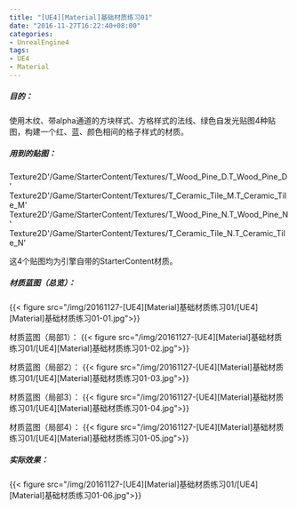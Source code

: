 ```yaml
---
title: "[UE4][Material]基础材质练习01"
date: "2016-11-27T16:22:40+08:00"
categories:
- UnrealEngine4
tags:
- UE4
- Material
---
```


##### 目的：
使用木纹、带alpha通道的方块样式、方格样式的法线、绿色自发光贴图4种贴图，构建一个红、蓝、颜色相间的格子样式的材质。

##### 用到的贴图：
Texture2D'/Game/StarterContent/Textures/T_Wood_Pine_D.T_Wood_Pine_D'
Texture2D'/Game/StarterContent/Textures/T_Ceramic_Tile_M.T_Ceramic_Tile_M'
Texture2D'/Game/StarterContent/Textures/T_Wood_Pine_N.T_Wood_Pine_N'
Texture2D'/Game/StarterContent/Textures/T_Ceramic_Tile_N.T_Ceramic_Tile_N'

这4个贴图均为引擎自带的StarterContent材质。

##### 材质蓝图（总览）：
{{< figure src="/img/20161127-[UE4][Material]基础材质练习01/[UE4][Material]基础材质练习01-01.jpg">}} 
 
材质蓝图（局部1）：
{{< figure src="/img/20161127-[UE4][Material]基础材质练习01/[UE4][Material]基础材质练习01-02.jpg">}} 
 
材质蓝图（局部2）：
{{< figure src="/img/20161127-[UE4][Material]基础材质练习01/[UE4][Material]基础材质练习01-03.jpg">}}  
 
材质蓝图（局部3）：
{{< figure src="/img/20161127-[UE4][Material]基础材质练习01/[UE4][Material]基础材质练习01-04.jpg">}}  

材质蓝图（局部4）：
{{< figure src="/img/20161127-[UE4][Material]基础材质练习01/[UE4][Material]基础材质练习01-05.jpg">}}  

##### 实际效果：
{{< figure src="/img/20161127-[UE4][Material]基础材质练习01/[UE4][Material]基础材质练习01-06.jpg">}}  

